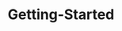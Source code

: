 ---
layout: post
title: Getting-Started
description: getting started
platform: aspnet-core
control: TreeGrid
documentation: ug
---